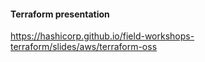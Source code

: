 #### Terraform presentation
https://hashicorp.github.io/field-workshops-terraform/slides/aws/terraform-oss
